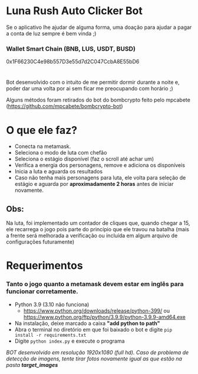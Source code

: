 # Luna Rush Auto Clicker Bot

Se o aplicativo lhe ajudar de alguma forma, uma doação para ajudar a pagar a conta de luz sempre é bem vinda ;)

### **Wallet Smart Chain (BNB, LUS, USDT, BUSD)**
0x1F66230C4e98b557D3e55d7d2C047CcbA8E55bD6 
#

Bot desenvolvido com o intuito de me permitir dormir durante a noite e, poder dar uma volta por ai sem ficar me preocupando com horário ;)

Alguns métodos foram retirados do bot do bombcrypto feito pelo mpcabete (https://github.com/mpcabete/bombcrypto-bot)

# O que ele faz?
- Conecta na metamask.
- Seleciona o modo de luta com chefão
- Seleciona o estágio disponível (faz o scroll até achar um)
- Verifica a energia dos personagens, remove e adiciona os disponíveis
- Inicia a luta e aguarda os resultados
- Caso não tenha mais personagens para luta, ele volta para seleção de estágio e aguarda por **aproximadamente 2 horas** antes de iniciar novamente.

## Obs:
Na luta, foi implementado um contador de cliques que, quando chegar a 15, ele recarrega o jogo pois parte do princípio que ele travou na batalha (mais a frente será melhorada a verificação ou incluída em algum arquivo de configurações futuramente)


# Requerimentos
### **Tanto o jogo quanto a metamask devem estar em inglês para funcionar corretamente.**
- Python 3.9 (3.10 não funciona)
   - https://www.python.org/downloads/release/python-399/ ou https://www.python.org/ftp/python/3.9.9/python-3.9.9-amd64.exe
 - Na instalação, deixe marcado a caixa **"add python  to path"**
 - Abra o terminal no diretório em que foi baixado o bot e digite ```pip install -r requirements.txt```
 - Digite ```python index.py``` e execute o programa
 
 

*BOT desenvolvido em resolução 1920x1080 (full hd). Caso de problema de detecção de imagens, tente tirar fotos novamente igual as que estão na pasta **target_images***